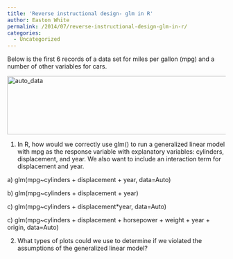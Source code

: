 ```yaml
---
title: 'Reverse instructional design- glm in R'
author: Easton White
permalink: /2014/07/reverse-instructional-design-glm-in-r/
categories:
  - Uncategorized
---
```

Below is the first 6 records of a data set for miles per gallon (mpg) and a number of other variables for cars.

[<img class="alignnone size-full wp-image-8284" alt="auto_data" src="/software-carpentry-training-website/uploads/2014/07/Screen-Shot-2014-07-27-at-6.47.24-PM.png" width="685" height="135" />][1]

1) In R, how would we correctly use glm() to run a generalized linear model with mpg as the response variable with explanatory variables: cylinders, displacement, and year. We also want to include an interaction term for displacement and year.

a) glm(mpg~cylinders + displacement + year, data=Auto)

b) glm(mpg~cylinders + displacement + year)

c) glm(mpg~cylinders + displacement*year, data=Auto)

c) glm(mpg~cylinders + displacement + horsepower + weight + year + origin, data=Auto)

2) What types of plots could we use to determine if we violated the assumptions of the generalized linear model?

 [1]: /software-carpentry-training-website/uploads/2014/07/Screen-Shot-2014-07-27-at-6.47.24-PM.png
